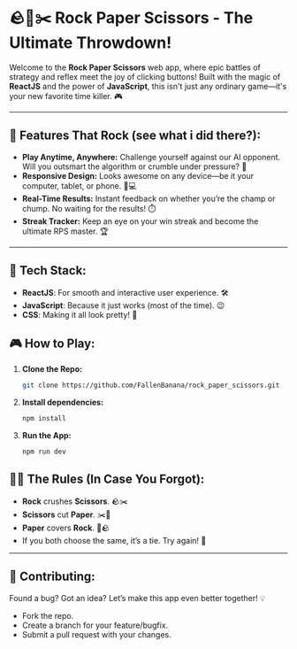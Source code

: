 # 🪨📄✂️ Rock Paper Scissors - The Ultimate Throwdown! 

Welcome to the **Rock Paper Scissors** web app, where epic battles of strategy and reflex meet the joy of clicking buttons! Built with the magic of **ReactJS** and the power of **JavaScript**, this isn't just any ordinary game—it's your new favorite time killer. 🎮

---

## 🌟 Features That Rock (see what i did there?):
- **Play Anytime, Anywhere:** Challenge yourself against our AI opponent. Will you outsmart the algorithm or crumble under pressure? 🤔
- **Responsive Design:** Looks awesome on any device—be it your computer, tablet, or phone. 📱💻
- **Real-Time Results:** Instant feedback on whether you’re the champ or chump. No waiting for the results! ⏱️
- **Streak Tracker:** Keep an eye on your win streak and become the ultimate RPS master. 🏆

---

## 🎨 Tech Stack:
- **ReactJS**: For smooth and interactive user experience. 🛠️
- **JavaScript**: Because it just works (most of the time). 😉
- **CSS**: Making it all look pretty! 🎨

## 🎮 How to Play:
1. **Clone the Repo:**
   ```bash
   git clone https://github.com/FallenBanana/rock_paper_scissors.git
2. **Install dependencies:**
   ```bash
   npm install
3. **Run the App:**
   ```bash
   npm run dev

## 🧙‍♂️ The Rules (In Case You Forgot):
- **Rock** crushes **Scissors**. 🪨✂️
- **Scissors** cut **Paper**. ✂️📄
- **Paper** covers **Rock**. 📄🪨
- If you both choose the same, it’s a tie. Try again! 🤝

---

## 🤝 Contributing:
Found a bug? Got an idea? Let’s make this app even better together! 💡
- Fork the repo.
- Create a branch for your feature/bugfix.
- Submit a pull request with your changes.
